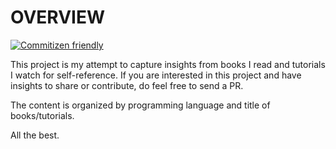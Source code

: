 OVERVIEW
===============================
[![Commitizen friendly](https://img.shields.io/badge/commitizen-friendly-brightgreen.svg)](http://commitizen.github.io/cz-cli/)

This project is my attempt to capture insights from books I read and tutorials I watch for self-reference.
If you are interested in this project and have insights to share or contribute, do feel 
free to send a PR.

The content is organized by programming language and title of books/tutorials.

All the best.
